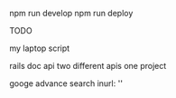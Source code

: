 npm run develop
npm run deploy

TODO 

my laptop script

rails doc api two different apis one project


googe advance search inurl: ''